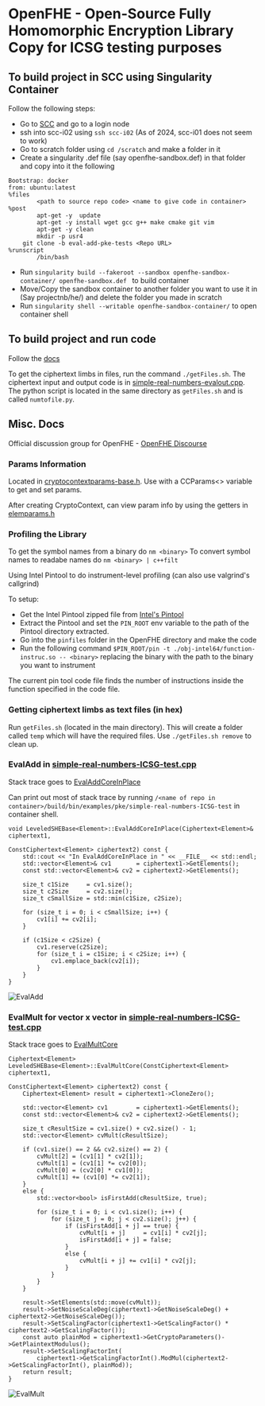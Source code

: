 OpenFHE - Open-Source Fully Homomorphic Encryption Library\
Copy for ICSG testing purposes
=====================================

## To build project in SCC using Singularity Container

Follow the following steps:
  * Go to [SCC](https://scc-ondemand1.bu.edu/pun/sys/dashboard) and go to a login node
  * ssh into scc-i02 using ```ssh scc-i02``` (As of 2024, scc-i01 does not seem to work)
  * Go to scratch folder using ```cd /scratch``` and make a folder in it
  * Create a singularity .def file (say openfhe-sandbox.def) in that folder and copy into it the following
  ```
  Bootstrap: docker
  from: ubuntu:latest
  %files
          <path to source repo code> <name to give code in container>
  %post
          apt-get -y  update
          apt-get -y install wget gcc g++ make cmake git vim
          apt-get -y clean
          mkdir -p usr4
	  git clone -b eval-add-pke-tests <Repo URL>
  %runscript
          /bin/bash
  ```
  * Run ```singularity build --fakeroot --sandbox openfhe-sandbox-container/ openfhe-sandbox.def ``` to build container
  * Move/Copy the sandbox container to another folder you want to use it in (Say projectnb/he/<your name>) and delete the folder you made in scratch
  * Run ```singularity shell --writable openfhe-sandbox-container/``` to open container shell

## To build project and run code

Follow the [docs](https://openfhe-development.readthedocs.io/en/latest/sphinx_rsts/intro/installation/installation.html)

To get the ciphertext limbs in files, run the command ```./getFiles.sh```. The ciphertext input and output code is in [simple-real-numbers-evalout.cpp](https://github.com/bu-icsg/OpenFHE-ICSG/blob/eval-add-pke-tests/src/pke/examples/simple-real-numbers-evalout.cpp). The python script is located in the same directory as ```getFiles.sh``` and is called ```numtofile.py```.

## Misc. Docs

Official discussion group for OpenFHE - [OpenFHE Discourse](https://openfhe.discourse.group/)

### Params Information

Located in [cryptocontextparams-base.h](https://github.com/bu-icsg/OpenFHE-ICSG/blob/eval-add-pke-tests/src/pke/include/scheme/cryptocontextparams-base.h). Use with a CCParams<> variable to get and set params.

After creating CryptoContext, can view param info by using the getters in [elemparams.h](https://github.com/bu-icsg/OpenFHE-ICSG/blob/eval-add-pke-tests/src/core/include/lattice/elemparams.h)

### Profiling the Library

To get the symbol names from a binary do `nm <binary>`
To convert symbol names to readabe names do `nm <binary> | c++filt`

Using Intel Pintool to do instrument-level profiling (can also use valgrind's callgrind)

To setup:
 * Get the Intel Pintool zipped file from [Intel's Pintool](https://www.intel.com/content/www/us/en/developer/articles/tool/pin-a-binary-instrumentation-tool-downloads.html)
 * Extract the Pintool and set the `PIN_ROOT` env variable to the path of the Pintool directory extracted.
 * Go into the `pinfiles` folder in the OpenFHE directory and make the code
 * Run the following command `$PIN_ROOT/pin -t ./obj-intel64/function-instruc.so -- <binary>` replacing the binary with the path to the binary you want to instrument

The current pin tool code file finds the number of instructions inside the function specified in the code file.

### Getting ciphertext limbs as text files (in hex)

Run ```getFiles.sh``` (located in the main directory). This will create a folder called ```temp``` which will have the required files. Use ```./getFiles.sh remove``` to clean up.

### EvalAdd in [simple-real-numbers-ICSG-test.cpp](https://github.com/bu-icsg/OpenFHE-ICSG/blob/eval-add-pke-tests/src/pke/examples/simple-real-numbers-ICSG-test.cpp)


Stack trace goes to [EvalAddCoreInPlace](https://github.com/bu-icsg/OpenFHE-ICSG/blob/e780c5b9d408daddce1bdd9cfcfb9468760d4f33/src/pke/lib/schemebase/base-leveledshe.cpp#L603)

Can print out most of stack trace by running ```/<name of repo in container>/build/bin/examples/pke/simple-real-numbers-ICSG-test``` in container shell.

```
void LeveledSHEBase<Element>::EvalAddCoreInPlace(Ciphertext<Element>& ciphertext1,
                                                 ConstCiphertext<Element> ciphertext2) const {
    std::cout << "In EvalAddCoreInPlace in " << __FILE__ << std::endl;
    std::vector<Element>& cv1       = ciphertext1->GetElements();
    const std::vector<Element>& cv2 = ciphertext2->GetElements();

    size_t c1Size     = cv1.size();
    size_t c2Size     = cv2.size();
    size_t cSmallSize = std::min(c1Size, c2Size);

    for (size_t i = 0; i < cSmallSize; i++) {
        cv1[i] += cv2[i];
    }

    if (c1Size < c2Size) {
        cv1.reserve(c2Size);
        for (size_t i = c1Size; i < c2Size; i++) {
            cv1.emplace_back(cv2[i]);
        }
    }
}
```
![EvalAdd](https://github.com/bu-icsg/OpenFHE-ICSG/assets/84148847/452309a1-a340-41cc-80b1-8e9e4366e114)

### EvalMult for vector x vector in [simple-real-numbers-ICSG-test.cpp](https://github.com/bu-icsg/OpenFHE-ICSG/blob/eval-add-pke-tests/src/pke/examples/simple-real-numbers-ICSG-test.cpp)

Stack trace goes to [EvalMultCore](https://github.com/bu-icsg/OpenFHE-ICSG/blob/e780c5b9d408daddce1bdd9cfcfb9468760d4f33/src/pke/lib/schemebase/base-leveledshe.cpp#L656)

```
Ciphertext<Element> LeveledSHEBase<Element>::EvalMultCore(ConstCiphertext<Element> ciphertext1,
                                                          ConstCiphertext<Element> ciphertext2) const {
    Ciphertext<Element> result = ciphertext1->CloneZero();

    std::vector<Element> cv1        = ciphertext1->GetElements();
    const std::vector<Element>& cv2 = ciphertext2->GetElements();

    size_t cResultSize = cv1.size() + cv2.size() - 1;
    std::vector<Element> cvMult(cResultSize);

    if (cv1.size() == 2 && cv2.size() == 2) {
        cvMult[2] = (cv1[1] * cv2[1]);
        cvMult[1] = (cv1[1] *= cv2[0]);
        cvMult[0] = (cv2[0] * cv1[0]);
        cvMult[1] += (cv1[0] *= cv2[1]);
    }
    else {
        std::vector<bool> isFirstAdd(cResultSize, true);

        for (size_t i = 0; i < cv1.size(); i++) {
            for (size_t j = 0; j < cv2.size(); j++) {
                if (isFirstAdd[i + j] == true) {
                    cvMult[i + j]     = cv1[i] * cv2[j];
                    isFirstAdd[i + j] = false;
                }
                else {
                    cvMult[i + j] += cv1[i] * cv2[j];
                }
            }
        }
    }

    result->SetElements(std::move(cvMult));
    result->SetNoiseScaleDeg(ciphertext1->GetNoiseScaleDeg() + ciphertext2->GetNoiseScaleDeg());
    result->SetScalingFactor(ciphertext1->GetScalingFactor() * ciphertext2->GetScalingFactor());
    const auto plainMod = ciphertext1->GetCryptoParameters()->GetPlaintextModulus();
    result->SetScalingFactorInt(
        ciphertext1->GetScalingFactorInt().ModMul(ciphertext2->GetScalingFactorInt(), plainMod));
    return result;
}
```
![EvalMult](https://github.com/bu-icsg/OpenFHE-ICSG/assets/84148847/1933beb4-48d6-4fcb-99f9-6fae9d193b43)


